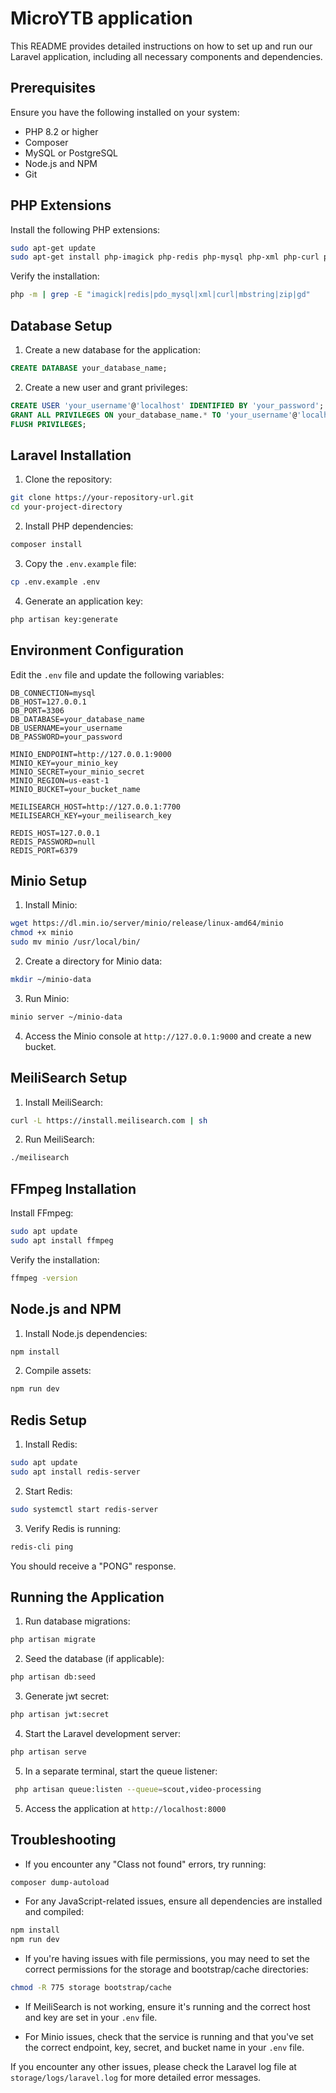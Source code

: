 # MicroYTB application

This README provides detailed instructions on how to set up and run our Laravel application, including all necessary components and dependencies.



## Prerequisites

Ensure you have the following installed on your system:

- PHP 8.2 or higher
- Composer
- MySQL or PostgreSQL
- Node.js and NPM
- Git

## PHP Extensions

Install the following PHP extensions:

```bash
sudo apt-get update
sudo apt-get install php-imagick php-redis php-mysql php-xml php-curl php-mbstring php-zip php-gd
```

Verify the installation:

```bash
php -m | grep -E "imagick|redis|pdo_mysql|xml|curl|mbstring|zip|gd"
```

## Database Setup

1. Create a new database for the application:

```sql
CREATE DATABASE your_database_name;
```

2. Create a new user and grant privileges:

```sql
CREATE USER 'your_username'@'localhost' IDENTIFIED BY 'your_password';
GRANT ALL PRIVILEGES ON your_database_name.* TO 'your_username'@'localhost';
FLUSH PRIVILEGES;
```

## Laravel Installation

1. Clone the repository:

```bash
git clone https://your-repository-url.git
cd your-project-directory
```

2. Install PHP dependencies:

```bash
composer install
```

3. Copy the `.env.example` file:

```bash
cp .env.example .env
```

4. Generate an application key:

```bash
php artisan key:generate
```

## Environment Configuration

Edit the `.env` file and update the following variables:

```
DB_CONNECTION=mysql
DB_HOST=127.0.0.1
DB_PORT=3306
DB_DATABASE=your_database_name
DB_USERNAME=your_username
DB_PASSWORD=your_password

MINIO_ENDPOINT=http://127.0.0.1:9000
MINIO_KEY=your_minio_key
MINIO_SECRET=your_minio_secret
MINIO_REGION=us-east-1
MINIO_BUCKET=your_bucket_name

MEILISEARCH_HOST=http://127.0.0.1:7700
MEILISEARCH_KEY=your_meilisearch_key

REDIS_HOST=127.0.0.1
REDIS_PASSWORD=null
REDIS_PORT=6379
```

## Minio Setup

1. Install Minio:

```bash
wget https://dl.min.io/server/minio/release/linux-amd64/minio
chmod +x minio
sudo mv minio /usr/local/bin/
```

2. Create a directory for Minio data:

```bash
mkdir ~/minio-data
```

3. Run Minio:

```bash
minio server ~/minio-data
```

4. Access the Minio console at `http://127.0.0.1:9000` and create a new bucket.

## MeiliSearch Setup

1. Install MeiliSearch:

```bash
curl -L https://install.meilisearch.com | sh
```

2. Run MeiliSearch:

```bash
./meilisearch
```

## FFmpeg Installation

Install FFmpeg:

```bash
sudo apt update
sudo apt install ffmpeg
```

Verify the installation:

```bash
ffmpeg -version
```

## Node.js and NPM

1. Install Node.js dependencies:

```bash
npm install
```

2. Compile assets:

```bash
npm run dev
```

## Redis Setup

1. Install Redis:

```bash
sudo apt update
sudo apt install redis-server
```

2. Start Redis:

```bash
sudo systemctl start redis-server
```

3. Verify Redis is running:

```bash
redis-cli ping
```

You should receive a "PONG" response.

## Running the Application

1. Run database migrations:

```bash
php artisan migrate
```

2. Seed the database (if applicable):

```bash
php artisan db:seed
```

3. Generate jwt secret:

```bash
php artisan jwt:secret
```

4. Start the Laravel development server:

```bash
php artisan serve
```

5. In a separate terminal, start the queue listener:

```bash
 php artisan queue:listen --queue=scout,video-processing
```

5. Access the application at `http://localhost:8000`

## Troubleshooting

- If you encounter any "Class not found" errors, try running:

```bash
composer dump-autoload
```

- For any JavaScript-related issues, ensure all dependencies are installed and compiled:

```bash
npm install
npm run dev
```

- If you're having issues with file permissions, you may need to set the correct permissions for the storage and bootstrap/cache directories:

```bash
chmod -R 775 storage bootstrap/cache
```

- If MeiliSearch is not working, ensure it's running and the correct host and key are set in your `.env` file.

- For Minio issues, check that the service is running and that you've set the correct endpoint, key, secret, and bucket name in your `.env` file.

If you encounter any other issues, please check the Laravel log file at `storage/logs/laravel.log` for more detailed error messages.
